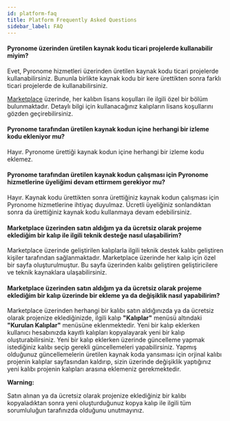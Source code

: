 ```yaml
---
id: platform-faq
title: Platform Frequently Asked Questions
sidebar_label: FAQ
---
```


<a id="aHeaderMenuAnchor" data-header-menu="Docs"></a>

#### Pyronome üzerinden üretilen kaynak kodu ticari projelerde kullanabilir miyim?
Evet, Pyronome hizmetleri üzerinden üretilen kaynak kodu ticari projelerde kullanabilirsiniz. Bununla birlikte kaynak kodu bir kere ürettikten sonra farklı ticari projelerde de kullanabilirsiniz.

[Marketplace](https://pyronome.com/marketplace) üzerinde, her kalıbın lisans koşulları ile ilgili özel bir bölüm bulunmaktadır. Detaylı bilgi için kullanacağınız kalıpların lisans koşullarını gözden geçirebilirsiniz.

#### Pyronome tarafından üretilen kaynak kodun içine herhangi bir izleme kodu ekleniyor mu?
Hayır. Pyronome ürettiği kaynak kodun içine herhangi bir izleme kodu eklemez.

#### Pyronome tarafından üretilen kaynak kodun çalışması için Pyronome hizmetlerine üyeliğimi devam ettirmem gerekiyor mu?
Hayır. Kaynak kodu ürettikten sonra ürettiğiniz kaynak kodun çalışması için Pyronome hizmetlerine ihtiyaç duyulmaz. Ücretli üyeliğiniz sonlandıktan sonra da ürettiğiniz kaynak kodu kullanmaya devam edebilirsiniz.

#### Marketplace üzerinden satın aldığım ya da ücretsiz olarak projeme eklediğim bir kalıp ile ilgili teknik desteğe nasıl ulaşabilirim?

Marketplace üzerinde geliştirilen kalıplarla ilgili teknik destek kalıbı geliştiren kişiler tarafından sağlanmaktadır. Marketplace üzerinde her kalıp için özel bir sayfa oluşturulmuştur. Bu sayfa üzerinden kalıbı geliştiren geliştiricilere ve teknik kaynaklara ulaşabilirsiniz.

#### Marketplace üzerinden satın aldığım ya da ücretsiz olarak projeme eklediğim bir kalıp üzerinde bir ekleme ya da değişiklik nasıl yapabilirim?

Marketplace üzerinden herhangi bir kalıbı satın aldığınızda ya da ücretsiz olarak projenize eklediğinizde, ilgili kalıp **"Kalıplar"** menüsü altındaki **"Kurulan Kalıplar"** menüsüne eklenmektedir. Yeni bir kalıp eklerken kullanıcı hesabınızda kayıtlı kalıpları kopyalayarak yeni bir kalıp oluşturabilirsiniz. Yeni bir kalıp eklerken üzerinde güncelleme yapmak istediğiniz kalıbı seçip gerekli güncellemeleri yapabilirsiniz. Yapmış olduğunuz güncellemelerin üretilen kaynak koda yansıması için orjinal kalıbı projenin kalıplar sayfasından kaldırıp, sizin üzerinde değişiklik yaptığınız yeni kalıbı projenin kalıpları arasına eklemeniz gerekmektedir.

<div class="panelize-infobox infobox-warning">
    <p>
        <strong><i class="fas fa-exclamation-triangle"></i> Warning:</strong>
    </p>
    <p>Satın alınan ya da ücretsiz olarak projenize eklediğiniz bir kalıbı kopyaladıktan sonra yeni oluşturduğunuz kopya kalıp ile ilgili tüm sorumluluğun tarafınızda olduğunu unutmayınız.</p>
</div>